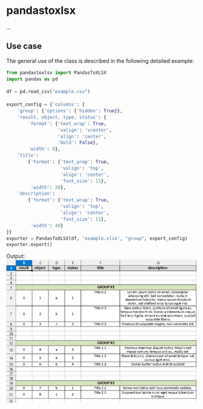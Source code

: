 # pandastoxlsx

...

## Use case

The general use of the class is described in the following detailed example:

```python
from pandastoxlsx import PandasToXLSX
import pandas as pd

df = pd.read_csv("example.csv")

export_config = {'columns': {
    'group': {'options': {'hidden': True}},
    'result, object, type, status': {
        'format': {'text_wrap': True,
                   'valign': 'vcenter',
                   'align': 'center',
                   'bold': False},
        'width': 8},
    'title':
        {'format': {'text_wrap': True,
                    'valign': 'top',
                    'align': 'center',
                    'font_size': 11},
         'width': 20},
    'description':
        {'format': {'text_wrap': True,
                    'valign': 'top',
                    'align': 'center',
                    'font_size': 11},
         'width': 40}
}}
exporter = PandasToXLSX(df, 'example.xlsx', "group", export_config)
exporter.export()


```

Output:
![example.png](example.png)
